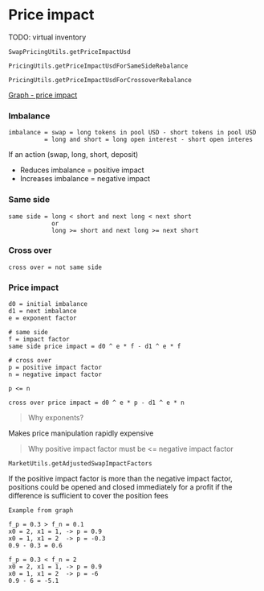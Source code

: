 # Price impact

TODO: virtual inventory

`SwapPricingUtils.getPriceImpactUsd`

`PricingUtils.getPriceImpactUsdForSameSideRebalance`

`PricingUtils.getPriceImpactUsdForCrossoverRebalance`

[Graph - price impact](https://www.desmos.com/calculator/sykma4sbbb)

### Imbalance

```
imbalance = swap = long tokens in pool USD - short tokens in pool USD
          = long and short = long open interest - short open interes
```

If an action (swap, long, short, deposit)

- Reduces imbalance = positive impact
- Increases imbalance = negative impact

### Same side

```
same side = long < short and next long < next short
            or
            long >= short and next long >= next short
```

### Cross over

```
cross over = not same side
```

### Price impact

```
d0 = initial imbalance
d1 = next imbalance
e = exponent factor

# same side
f = impact factor
same side price impact = d0 ^ e * f - d1 ^ e * f

# cross over
p = positive impact factor
n = negative impact factor

p <= n

cross over price impact = d0 ^ e * p - d1 ^ e * n
```

> Why exponents?

Makes price manipulation rapidly expensive

> Why positive impact factor must be <= negative impact factor

`MarketUtils.getAdjustedSwapImpactFactors`

If the positive impact factor is more than the negative impact factor, positions could be opened
and closed immediately for a profit if the difference is sufficient to cover the position fees

```
Example from graph

f_p = 0.3 > f_n = 0.1
x0 = 2, x1 = 1, -> p = 0.9
x0 = 1, x1 = 2  -> p = -0.3
0.9 - 0.3 = 0.6

f_p = 0.3 < f_n = 2
x0 = 2, x1 = 1, -> p = 0.9
x0 = 1, x1 = 2  -> p = -6
0.9 - 6 = -5.1
```
